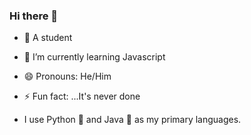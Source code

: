 ### Hi there 👋

- 👦 A student
- 🌱 I’m currently learning Javascript
- 😄 Pronouns: He/Him
- ⚡ Fun fact: ...It's never done

- I use Python 🐍 and Java 🍵 as my primary languages.
